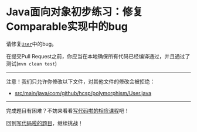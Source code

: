 # Java面向对象初步练习：修复Comparable实现中的bug

请修复[`User`](https://github.com/hcsp/fix-comparable-bug/blob/master/src/main/java/com/github/hcsp/polymorphism/User.java)中的bug。

在提交Pull Request之前，你应当在本地确保所有代码已经编译通过，并且通过了测试(`mvn clean test`)

-----
注意！我们只允许你修改以下文件，对其他文件的修改会被拒绝：
- [src/main/java/com/github/hcsp/polymorphism/User.java](https://github.com/hcsp/fix-comparable-bug/blob/master/src/main/java/com/github/hcsp/polymorphism/User.java)
-----


完成题目有困难？不妨来看看[写代码啦的相应课程](https://xiedaimala.com/tasks/661cd7ab-7fea-47d0-8e11-555d6fca751d)吧！

回到[写代码啦的题目](https://xiedaimala.com/tasks/661cd7ab-7fea-47d0-8e11-555d6fca751d/quizzes/6c87ef57-7f06-4af2-9112-86dd27ff099d)，继续挑战！
